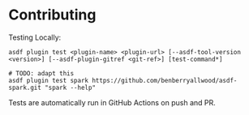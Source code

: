 # Contributing

Testing Locally:

```shell
asdf plugin test <plugin-name> <plugin-url> [--asdf-tool-version <version>] [--asdf-plugin-gitref <git-ref>] [test-command*]

# TODO: adapt this
asdf plugin test spark https://github.com/benberryallwood/asdf-spark.git "spark --help"
```

Tests are automatically run in GitHub Actions on push and PR.
